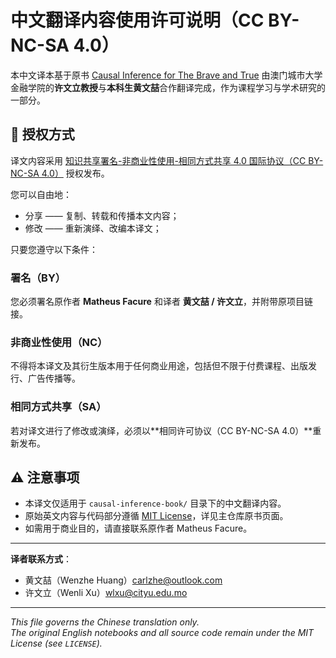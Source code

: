 # 中文翻译内容使用许可说明（CC BY-NC-SA 4.0）

本中文译本基于原书 [Causal Inference for The Brave and True](https://github.com/matheusfacure/python-causality-handbook) 由澳门城市大学金融学院的**许文立教授**与**本科生黄文喆**合作翻译完成，作为课程学习与学术研究的一部分。

## 📘 授权方式

译文内容采用 [知识共享署名-非商业性使用-相同方式共享 4.0 国际协议（CC BY-NC-SA 4.0）](https://creativecommons.org/licenses/by-nc-sa/4.0/deed.zh) 授权发布。

您可以自由地：

- 分享 —— 复制、转载和传播本文内容；
- 修改 —— 重新演绎、改编本译文；

只要您遵守以下条件：

### 署名（BY）
您必须署名原作者 **Matheus Facure** 和译者 **黄文喆 / 许文立**，并附带原项目链接。

### 非商业性使用（NC）
不得将本译文及其衍生版本用于任何商业用途，包括但不限于付费课程、出版发行、广告传播等。

### 相同方式共享（SA）
若对译文进行了修改或演绎，必须以**相同许可协议（CC BY-NC-SA 4.0）**重新发布。

## ⚠️ 注意事项

- 本译文仅适用于 `causal-inference-book/` 目录下的中文翻译内容。
- 原始英文内容与代码部分遵循 [MIT License](./LICENSE)，详见主仓库原书页面。
- 如需用于商业目的，请直接联系原作者 Matheus Facure。

---

**译者联系方式**：  
- 黄文喆（Wenzhe Huang）carlzhe@outlook.com  
- 许文立（Wenli Xu）wlxu@cityu.edu.mo

---

*This file governs the Chinese translation only.  
The original English notebooks and all source code remain under the MIT License (see `LICENSE`).*